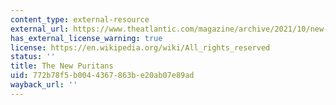 ```yaml
---
content_type: external-resource
external_url: https://www.theatlantic.com/magazine/archive/2021/10/new-puritans-mob-justice-canceled/619818/
has_external_license_warning: true
license: https://en.wikipedia.org/wiki/All_rights_reserved
status: ''
title: The New Puritans
uid: 772b78f5-b004-4367-863b-e20ab07e89ad
wayback_url: ''
---
```

